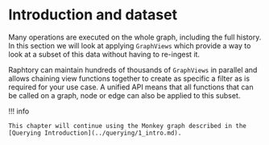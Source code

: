 # Introduction and dataset

Many operations are executed on the whole graph, including the full history. In this section we will look at applying `GraphViews` which provide a way to look at a subset of this data without having to re-ingest it. 

Raphtory can maintain hundreds of thousands of `GraphViews` in parallel and allows chaining view functions together to create as specific a filter as is required for your use case. A unified API means that all functions that can be called on a graph, node or edge can also be applied to this subset.

!!! info

    This chapter will continue using the Monkey graph described in the [Querying Introduction](../querying/1_intro.md).
